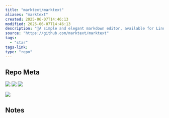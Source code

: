 ```yaml
---
title: "marktext/marktext"
aliases: "marktext"
created: 2025-06-07T14:46:13
modified: 2025-06-07T14:46:13
description: "📝A simple and elegant markdown editor, available for Linux, macOS and Windows."
source: "https://github.com/marktext/marktext"
tags:
  - "star"
tags-link:
type: "repo"
---
```

## Repo Meta

![](https://img.shields.io/github/stars/marktext/marktext?style=for-the-badge&label=stars) ![](https://img.shields.io/github/repo-size/marktext/marktext?style=for-the-badge&label=size) ![](https://img.shields.io/github/created-at/marktext/marktext?style=for-the-badge&label=since)

[![](https://github-readme-stats.vercel.app/api/pin/?username=marktext&repo=marktext&bg_color=00000000)](https://github.com/marktext/marktext)

## Notes

